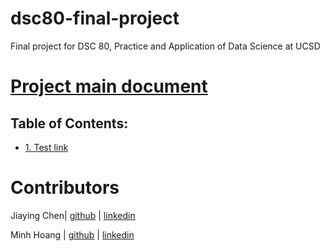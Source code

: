 # dsc80-final-project
Final project for DSC 80, Practice and Application of Data Science at UCSD

# [Project main document](https://docs.google.com/document/d/159BZ_1Zo0wrCYdng55QQ1Y5XzwdtRrC7TWio_lKU6Bo/edit?usp=sharing)



## Table of Contents:

- [1. Test link](https://github.com/rcwoshimao/dsc80-final-project/blob/main/README.md#)

# Contributors 
Jiaying Chen| [github](https://github.com/rcwoshimao) | [linkedin](https://www.linkedin.com/in/jiaying-chen01/)

Minh Hoang | [github](https://github.com/thekingofrice) | [linkedin](https://www.linkedin.com/in/duc-minh-hoang-711029296/)


